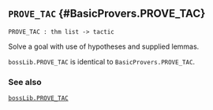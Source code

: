 ## `PROVE_TAC` {#BasicProvers.PROVE_TAC}


```
PROVE_TAC : thm list -> tactic
```



Solve a goal with use of hypotheses and supplied lemmas.


`bossLib.PROVE_TAC` is identical to `BasicProvers.PROVE_TAC`.

### See also

[`bossLib.PROVE_TAC`](#bossLib.PROVE_TAC)

